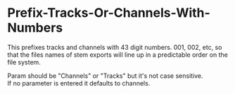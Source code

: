 # Prefix-Tracks-Or-Channels-With-Numbers

This prefixes tracks and channels with 43 digit numbers.  001, 002, etc, so that the files names of stem exports will line up in a predictable order on the file system.    

Param should be "Channels" or "Tracks" but it's not case sensitive.  
If no parameter is entered it defaults to channels.  

